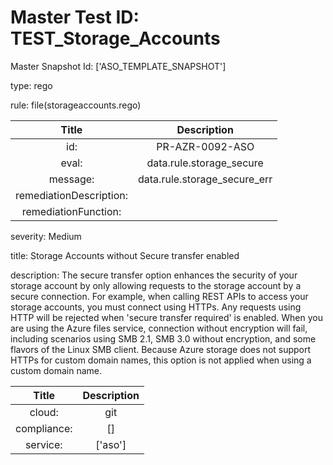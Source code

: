 



# Master Test ID: TEST_Storage_Accounts


Master Snapshot Id: ['ASO_TEMPLATE_SNAPSHOT']

type: rego

rule: file(storageaccounts.rego)  
  
  
  
  

|Title|Description|
| :---: | :---: |
|id: |PR-AZR-0092-ASO|
|eval: |data.rule.storage_secure|
|message: |data.rule.storage_secure_err|
|remediationDescription: ||
|remediationFunction: ||


severity: Medium

title: Storage Accounts without Secure transfer enabled

description: The secure transfer option enhances the security of your storage account by only allowing requests to the storage account by a secure connection. For example, when calling REST APIs to access your storage accounts, you must connect using HTTPs. Any requests using HTTP will be rejected when 'secure transfer required' is enabled. When you are using the Azure files service, connection without encryption will fail, including scenarios using SMB 2.1, SMB 3.0 without encryption, and some flavors of the Linux SMB client. Because Azure storage does not support HTTPs for custom domain names, this option is not applied when using a custom domain name.  
  
  

|Title|Description|
| :---: | :---: |
|cloud: |git|
|compliance: |[]|
|service: |['aso']|

